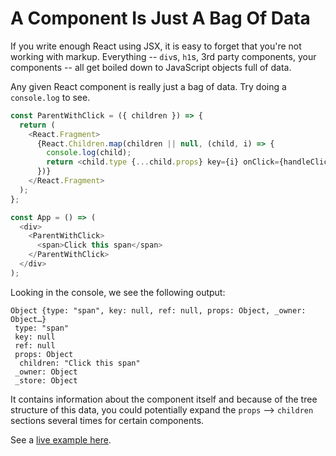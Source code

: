 # A Component Is Just A Bag Of Data

If you write enough React using JSX, it is easy to forget that you're not
working with markup. Everything -- `div`s, `h1`s, 3rd party components, your
components -- all get boiled down to JavaScript objects full of data.

Any given React component is really just a bag of data. Try doing a
`console.log` to see.

```javascript
const ParentWithClick = ({ children }) => {
  return (
    <React.Fragment>
      {React.Children.map(children || null, (child, i) => {
        console.log(child);
        return <child.type {...child.props} key={i} onClick={handleClick} />;
      })}
    </React.Fragment>
  );
};

const App = () => (
  <div>
    <ParentWithClick>
      <span>Click this span</span>
    </ParentWithClick>
  </div>
);
```

Looking in the console, we see the following output:

```
Object {type: "span", key: null, ref: null, props: Object, _owner: Object…}
 type: "span"
 key: null
 ref: null
 props: Object
  children: "Click this span"
 _owner: Object
 _store: Object
```

It contains information about the component itself and because of the tree
structure of this data, you could potentially expand the `props` -->
`children` sections several times for certain components.

See a [live example here](https://github.com/AbdallahHemdan/TIL/blob/master/React/A%20Component%20is%20just%20a%20bag%20of%20data.js).

